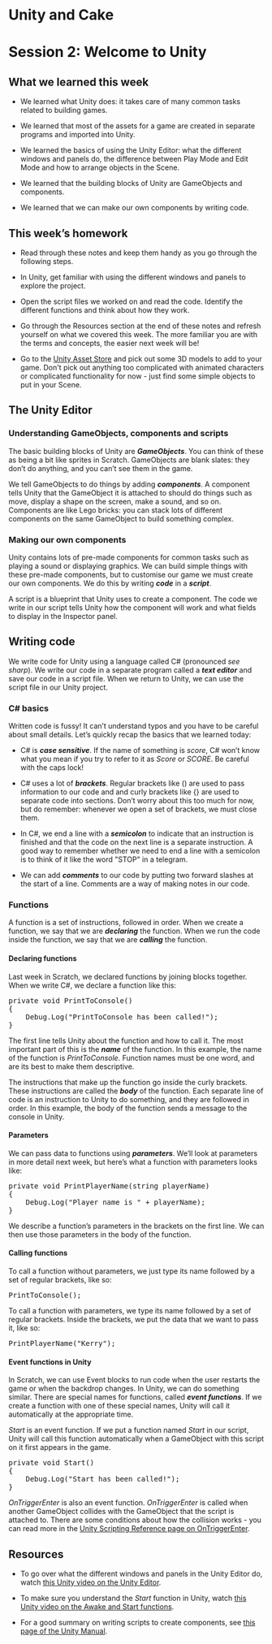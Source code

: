 # Unity and Cake

# Session 2: Welcome to Unity

## What we learned this week

* We learned what Unity does: it takes care of many common tasks related to building games.

* We learned that most of the assets for a game are created in separate programs and imported into Unity.

* We learned the basics of using the Unity Editor: what the different windows and panels do, the difference between Play Mode and Edit Mode and how to arrange objects in the Scene.

* We learned that the building blocks of Unity are GameObjects and components.

* We learned that we can make our own components by writing code.

## This week’s homework

* Read through these notes and keep them handy as you go through the following steps.

* In Unity, get familiar with using the different windows and panels to explore the project.

* Open the script files we worked on and read the code. Identify the different functions and think about how they work.

* Go through the Resources section at the end of these notes and refresh yourself on what we covered this week. The more familiar you are with the terms and concepts, the easier next week will be!

* Go to the [Unity Asset Store](https://www.assetstore.unity3d.com/en/) and pick out some 3D models to add to your game. Don't pick out anything too complicated with animated characters or complicated functionality for now - just find some simple objects to put in your Scene.

## The Unity Editor

### Understanding GameObjects, components and scripts

The basic building blocks of Unity are **_GameObjects_**. You can think of these as being a bit like sprites in Scratch. GameObjects are blank slates: they don’t do anything, and you can’t see them in the game.

We tell GameObjects to do things by adding **_components_**. A component tells Unity that the GameObject it is attached to should do things such as move, display a shape on the screen, make a sound, and so on. Components are like Lego bricks: you can stack lots of different components on the same GameObject to build something complex.

### Making our own components

Unity contains lots of pre-made components for common tasks such as playing a sound or displaying graphics. We can build simple things with these pre-made components, but to customise our game we must create our own components. We do this by writing **_code_** in a **_script_**.

A script is a blueprint that Unity uses to create a component. The code we write in our script tells Unity how the component will work and what fields to display in the Inspector panel.

## Writing code

We write code for Unity using a language called C# (pronounced *see sharp*). We write our code in a separate program called a **_text editor_** and save our code in a script file. When we return to Unity, we can use the script file in our Unity project.					

### C# basics

Written code is fussy! It can’t understand typos and you have to be careful about small details. Let’s quickly recap the basics that we learned today:

* C# is **_case­ sensitive_**. If the name of something is *score*, C# won’t know what you mean if you try to refer to it as *Score* or *SCORE*. Be careful with the caps lock!

* C# uses a lot of **_brackets_**. Regular brackets like () are used to pass information to our code and and curly brackets like {} are used to separate code into sections. Don’t worry about this too much for now, but do remember: whenever we open a set of brackets, we must close them.

* In C#, we end a line with a **_semicolon_** to indicate that an instruction is finished and that the code on the next line is a separate instruction. A good way to remember whether we need to end a line with a semi­colon is to think of it like the word "STOP" in a telegram.

* We can add **_comments_** to our code by putting two forward slashes at the start of a line. Comments are a way of making notes in our code.

### Functions

A function is a set of instructions, followed in order. When we create a function, we say that we are **_declaring_** the function. When we run the code inside the function, we say that we are **_calling_** the function.

#### Declaring functions

Last week in Scratch, we declared functions by joining blocks together. When we write C#, we declare a function like this:

<pre>
private void PrintToConsole()
{
	Debug.Log("PrintToConsole has been called!");
}
</pre>

The first line tells Unity about the function and how to call it. The most important part of this is the **_name_** of the function. In this example, the name of the function is *PrintToConsole*. Function names must be one word, and are its best to make them descriptive.

The instructions that make up the function go inside the curly brackets. These instructions are called the **_body_** of the function. Each separate line of code is an instruction to Unity to do something, and they are followed in order. In this example, the body of the function sends a message to the console in Unity.

#### Parameters

We can pass data to functions using **_parameters_**. We’ll look at parameters in more detail next week, but here’s what a function with parameters looks like:

<pre>
private void PrintPlayerName(string playerName)
{
	Debug.Log("Player name is " + playerName);
}
</pre>

We describe a function’s parameters in the brackets on the first line. We can then use those parameters in the body of the function.

#### Calling functions

To call a function without parameters, we just type its name followed by a set of regular brackets, like so:

<pre>
PrintToConsole();
</pre>

To call a function with parameters, we type its name followed by a set of regular brackets. Inside the brackets, we put the data that we want to pass it, like so:

<pre>
PrintPlayerName("Kerry");
</pre>

#### Event functions in Unity

In Scratch, we can use Event blocks to run code when the user restarts the game or when the backdrop changes. In Unity, we can do something similar. There are special names for functions, called **_event functions_**. If we create a function with one of these special names, Unity will call it automatically at the appropriate time.

*Start* is an event function. If we put a function named *Start* in our script, Unity will call this function automatically when a GameObject with this script on it first appears in the game.

<pre>
private void Start()
{
	Debug.Log("Start has been called!");
}
</pre>

*OnTriggerEnter* is also an event function. *OnTriggerEnter* is called when another GameObject collides with the GameObject that the script is attached to. There are some conditions about how the collision works - you can read more in the [Unity Scripting Reference page on OnTriggerEnter](https://docs.unity3d.com/ScriptReference/MonoBehaviour.OnTriggerEnter.html).

## Resources

* To go over what the different windows and panels in the Unity Editor do, watch [this Unity video on the Unity Editor](https://unity3d.com/learn/tutorials/topics/interface-essentials/interface-overview?playlist=17090).

* To make sure you understand the *Start* function in Unity, watch [this Unity video on the Awake and Start functions](https://unity3d.com/learn/tutorials/topics/scripting/awake-and-start?playlist=17117).

* For a good summary on writing scripts to create components, see [this page of the Unity Manual](https://docs.unity3d.com/Manual/CreatingAndUsingScripts.html).

